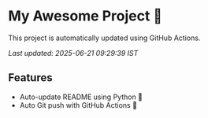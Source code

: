 # My Awesome Project 🚀

This project is automatically updated using GitHub Actions.

_Last updated: 2025-06-21 09:29:39 IST_

## Features
- Auto-update README using Python 🐍
- Auto Git push with GitHub Actions 🤖
